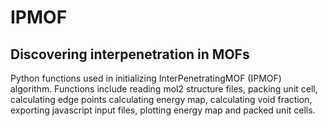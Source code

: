 # IPMOF
## Discovering interpenetration in MOFs
Python functions used in initializing InterPenetratingMOF (IPMOF) algorithm.
Functions include reading mol2 structure files, packing unit cell, calculating edge points
calculating energy map, calculating void fraction,
exporting javascript input files, plotting energy map and packed unit cells.

